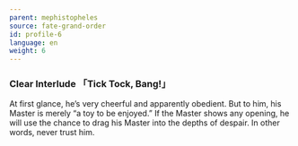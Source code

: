 ```yaml
---
parent: mephistopheles
source: fate-grand-order
id: profile-6
language: en
weight: 6
---
```


### Clear Interlude 「Tick Tock, Bang!」

At first glance, he’s very cheerful and apparently obedient.
But to him, his Master is merely “a toy to be enjoyed.” If the Master shows any opening, he will use the chance to drag his Master into the depths of despair. In other words, never trust him.
